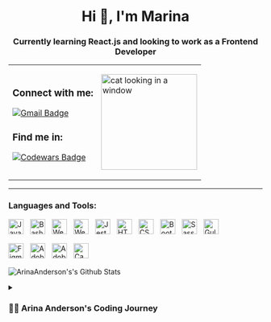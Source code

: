 
<h1 align="center">Hi 👋, I'm Marina</h1>
<h3 align="center">Currently learning React.js and looking to work as a Frontend Developer</h3>

<table>
  <td>
    <h3 align="left">Connect with me:</h3>
    <p align="left">
      <a href="mailto:marinagundersen@gmail.com">
        <img src="https://img.shields.io/badge/-Gmail-c14438?style=for-the-badge&logo=Gmail&logoColor=white" alt="Gmail Badge">
      </a>
    </p>
    <h3>Find me in:</h3>
    <p>
      <a href="https://www.codewars.com/users/gvenya">
        <img src="https://www.codewars.com/users/gvenya/badges/large" alt="Codewars Badge">
      </a>
    </p>
  </td>
  <td>
    <p>
      <img align="center" width="190" src="https://i.imgur.com/njCBTyd.png" alt="cat looking in a window">
    </p>
  </td>
</table>

---

<h3 align="left">Languages and Tools:</h3>
<p align="left">
   <img align="left" alt="Javascript" width="30px" style="padding-right:10px;" src="https://cdn.jsdelivr.net/gh/devicons/devicon/icons/javascript/javascript-original.svg" />
   <img align="left" alt="Bash" width="30px" style="padding-right:10px;" src="https://cdn.jsdelivr.net/gh/devicons/devicon/icons/bash/bash-original.svg" />
   <img align="left" alt="Webpack" width="30px" style="padding-right:10px;" src="https://cdn.jsdelivr.net/gh/devicons/devicon/icons/npm/npm-original-wordmark.svg" /> 
   <img align="left" alt="Webpack" width="30px" style="padding-right:10px;" src="https://cdn.jsdelivr.net/gh/devicons/devicon/icons/webpack/webpack-original.svg" />
   <img align="left" alt="Jest" width="30px" style="padding-right:10px;" src="https://cdn.jsdelivr.net/gh/devicons/devicon/icons/jest/jest-plain.svg" />
   <img align="left" alt ="HTML5" width="30px" style="padding-right:10px;" src="https://cdn.jsdelivr.net/gh/devicons/devicon/icons/html5/html5-original-wordmark.svg" />
   <img align="left" alt ="CSS3" width="30px" style="padding-right:10px;" src="https://cdn.jsdelivr.net/gh/devicons/devicon/icons/css3/css3-original-wordmark.svg" />
   <img align="left" alt="Bootstrap" width="30px" style="padding-right:10px;" src="https://cdn.jsdelivr.net/gh/devicons/devicon/icons/bootstrap/bootstrap-original.svg" />
   <img align="left" alt="Sass" width="30px" style="padding-right:10px;" src="https://cdn.jsdelivr.net/gh/devicons/devicon/icons/sass/sass-original.svg" />
   <img align="left" alt="Gulp" width="30px" style="padding-right:10px;" src="https://cdn.jsdelivr.net/gh/devicons/devicon/icons/gulp/gulp-plain.svg" />
</p>

<br>
<br>

<p align="left">
   <img align="left" alt="Figma" width="30px" style="padding-right:10px;" src="https://cdn.jsdelivr.net/gh/devicons/devicon/icons/figma/figma-original.svg" />
   <img align="left" alt="Adobe Photoshop" width="30px" style="padding-right:10px;" src="https://cdn.jsdelivr.net/gh/devicons/devicon/icons/photoshop/photoshop-plain.svg" />
   <img align="left" alt="Adobe Illustrator" width="30px" style="padding-right:10px;" src="https://cdn.jsdelivr.net/gh/devicons/devicon/icons/illustrator/illustrator-plain.svg" />
   <img align="left" alt="Canva" width="30px" style="padding-right:10px;" src="https://cdn.jsdelivr.net/gh/devicons/devicon/icons/canva/canva-original.svg" />
</p>
<br>
<br>
<p>
  <img style="padding-right:50px;" src="https://github-readme-stats.vercel.app/api?username=arinaanderson&hide=stars,issues&show_icons=true&theme=radical" alt="ArinaAnderson's's Github Stats">
</p>

<details>
 <summary><h3>👨‍💻 Arina Anderson's Coding Journey</h3></summary>
  After a few learning projects which inlvolved creating the frontend part of adaptive and interactive web sites, I got a chance to get experience of real working process in a team for a couple of months where we used Javascript, Sass, HMTL5 templates and Gulp.

After that I felt I needeed to improve my frontend development skills and enrolled a learning programme in Hexlet. There, I got hang of working with tree data structures and building simple CLI Applications with use of commander.js and node modules. While building a RSS reader I learnt asynchronous Javascript and ways to handle asynchronous operations like Promises and await/async. To work with network requests I was using promise based HTTP client axios. To organize and manage texts in the RSS reader I used an internationalization-framework i18next. Finally, using Bootstrap helped to get a nice look of the app.

Programming for me is like meditation. I am very happy that I made up my mind to change my profession. At 30 years old, I switched from economics to web development. I had been wanting to be a programmer ever since I was a teenager. But believing the stereotype that this industry is not for girls, I never tried. Right now, I am eagerly getting as much practical Web Development experience as I can, in order to catch up!

Web development is so diverse, but I am especially drawn to web accessibility for everyone. It is a very important topic for me personally, because some members of my family members have visual and motor impairments. Web must be available to everyone. 

I would love to participate in social projects, especially those that are related with nature and ecology, as saving our planet from turning into a lifeless desert is essential to me. Right now I help The Long Beach Spay and Neuter Foundation (LBSN, a non-profit animal rescue) maintain and implement any necessary changes to their website. I also design flyers for adoptable kittens and cats, which involves work with Adobe Photoshop.
  
